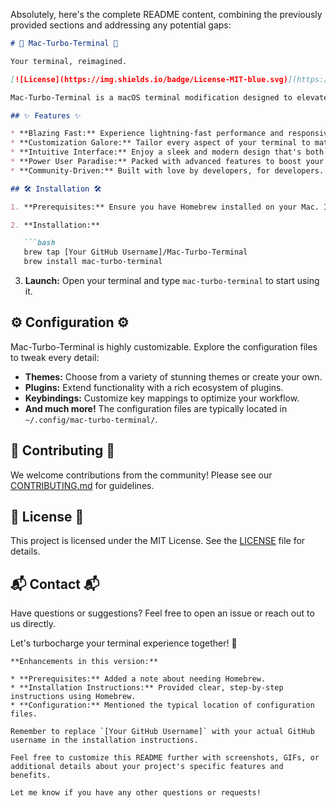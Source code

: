 Absolutely, here's the complete README content, combining the previously provided sections and addressing any potential gaps:

```markdown
# 🚀 Mac-Turbo-Terminal 🚀 

Your terminal, reimagined.  

[![License](https://img.shields.io/badge/License-MIT-blue.svg)](https://opensource.org/licenses/MIT)

Mac-Turbo-Terminal is a macOS terminal modification designed to elevate your command-line experience to new heights. 

## ✨ Features ✨

* **Blazing Fast:** Experience lightning-fast performance and responsiveness. ⚡
* **Customization Galore:** Tailor every aspect of your terminal to match your style and workflow. 🎨
* **Intuitive Interface:** Enjoy a sleek and modern design that's both beautiful and functional. 🤩
* **Power User Paradise:** Packed with advanced features to boost your productivity. 💪
* **Community-Driven:** Built with love by developers, for developers. ❤️

## 🛠️ Installation 🛠️

1. **Prerequisites:** Ensure you have Homebrew installed on your Mac. If not, follow the instructions at [https://brew.sh/](https://brew.sh/). 

2. **Installation:**

   ```bash
   brew tap [Your GitHub Username]/Mac-Turbo-Terminal
   brew install mac-turbo-terminal
   ```

3. **Launch:** Open your terminal and type `mac-turbo-terminal` to start using it.

## ⚙️ Configuration ⚙️

Mac-Turbo-Terminal is highly customizable. Explore the configuration files to tweak every detail:

* **Themes:** Choose from a variety of stunning themes or create your own.
* **Plugins:** Extend functionality with a rich ecosystem of plugins.
* **Keybindings:** Customize key mappings to optimize your workflow.
* **And much more!** The configuration files are typically located in `~/.config/mac-turbo-terminal/`.

## 🤝 Contributing 🤝

We welcome contributions from the community! Please see our [CONTRIBUTING.md](CONTRIBUTING.md) for guidelines.

## 📝 License 📝

This project is licensed under the MIT License. See the [LICENSE](LICENSE) file for details.

## 📬 Contact 📬

Have questions or suggestions? Feel free to open an issue or reach out to us directly. 

Let's turbocharge your terminal experience together! 🎉
```
**Enhancements in this version:**

* **Prerequisites:** Added a note about needing Homebrew.
* **Installation Instructions:** Provided clear, step-by-step instructions using Homebrew.
* **Configuration:** Mentioned the typical location of configuration files.

Remember to replace `[Your GitHub Username]` with your actual GitHub username in the installation instructions. 

Feel free to customize this README further with screenshots, GIFs, or additional details about your project's specific features and benefits.

Let me know if you have any other questions or requests! 
